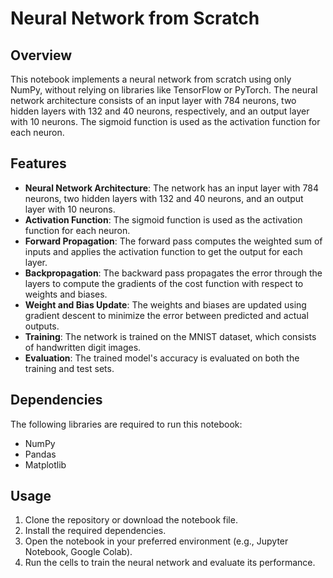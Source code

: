 # Neural Network from Scratch

## Overview

This notebook implements a neural network from scratch using only NumPy, without relying on libraries like TensorFlow or PyTorch. The neural network architecture consists of an input layer with 784 neurons, two hidden layers with 132 and 40 neurons, respectively, and an output layer with 10 neurons. The sigmoid function is used as the activation function for each neuron.

## Features

- **Neural Network Architecture**: The network has an input layer with 784 neurons, two hidden layers with 132 and 40 neurons, and an output layer with 10 neurons.
- **Activation Function**: The sigmoid function is used as the activation function for each neuron.
- **Forward Propagation**: The forward pass computes the weighted sum of inputs and applies the activation function to get the output for each layer.
- **Backpropagation**: The backward pass propagates the error through the layers to compute the gradients of the cost function with respect to weights and biases.
- **Weight and Bias Update**: The weights and biases are updated using gradient descent to minimize the error between predicted and actual outputs.
- **Training**: The network is trained on the MNIST dataset, which consists of handwritten digit images.
- **Evaluation**: The trained model's accuracy is evaluated on both the training and test sets.

## Dependencies

The following libraries are required to run this notebook:

- NumPy
- Pandas
- Matplotlib

## Usage

1. Clone the repository or download the notebook file.
2. Install the required dependencies.
3. Open the notebook in your preferred environment (e.g., Jupyter Notebook, Google Colab).
4. Run the cells to train the neural network and evaluate its performance.




